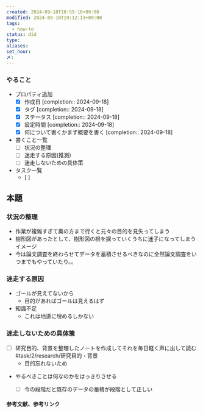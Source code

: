 ```yaml
---
created: 2024-09-18T18:59:16+09:00
modified: 2024-09-18T19:12:13+09:00
tags:
  - how-to
status: did
type: 
aliases: 
set_hour: 
〆: 
---
```

### やること
- プロパティ追加
	- [x] 作成日  [completion:: 2024-09-18]
	- [x] タグ  [completion:: 2024-09-18]
	- [x] ステータス  [completion:: 2024-09-18]
	- [x] 設定時間  [completion:: 2024-09-18]
	- [x] 何について書くかまず概要を書く  [completion:: 2024-09-18]
- 書くこと一覧
	- [ ] 状況の整理
	- [ ] 迷走する原因(推測)
	- [ ] 迷走しないための具体策
- タスク一覧
	- [ ] 
## 本題
### 状況の整理
- 作業が複雑すぎて奥の方まで行くと元々の目的を見失ってしまう
- 樹形図があったとして、樹形図の根を掘っていくうちに迷子になってしまうイメージ
- 今は論文調査を終わらせてデータを蓄積させるべきなのに全然論文調査をいつまでもやっていたり。。
### 迷走する原因
- ゴールが見えてないから
	- 目的があればゴールは見えるはず
- 知識不足
	- これは地道に埋めるしかない
### 迷走しないための具体策
- [ ] 研究目的、背景を整理したノートを作成してそれを毎日軽く声に出して読む #task/2/research/研究目的・背景 
	- 目的忘れないため
- やるべきことは何なのかをはっきりさせる
	- [ ] 今の段階だと既存のデータの蓄積が段階として正しい



#### 参考文献、参考リンク